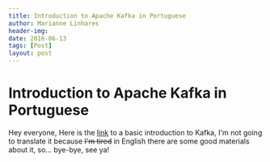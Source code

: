 ```yaml
---
title: Introduction to Apache Kafka in Portuguese
author: Marianne Linhares
header-img:
date: 2016-06-13
tags: [Post]
layout: post
---
```


# Introduction to Apache Kafka in Portuguese

Hey everyone, Here is the [link](https://mariannelinharesbr.wordpress.com/2016/06/13/breve-introducao-ao-kafka/) to a basic introduction to Kafka, I'm not going to translate it because <del>I'm tired</del> in English there are some good materials about it, so... bye-bye, see ya!

